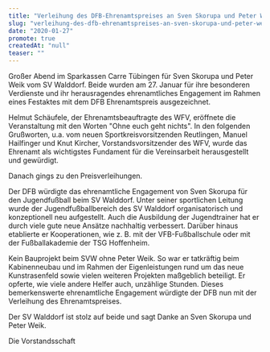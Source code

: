 ```yaml
---
title: "Verleihung des DFB-Ehrenamtspreises an Sven Skorupa und Peter Weik"
slug: "verleihung-des-dfb-ehrenamtspreises-an-sven-skorupa-und-peter-weik"
date: "2020-01-27"
promote: true
createdAt: "null"
teaser: ""
---
```

Großer Abend im Sparkassen Carre Tübingen für Sven Skorupa und Peter Weik vom SV Walddorf. Beide wurden am 27. Januar für ihre besonderen Verdienste und ihr herausragendes ehrenamtliches Engagement im Rahmen eines Festaktes mit dem DFB Ehrenamtspreis ausgezeichnet.


Helmut Schäufele, der Ehrenamtsbeauftragte des WFV, eröffnete die Veranstaltung mit den Worten "Ohne euch geht nichts". In den folgenden Grußworten, u.a. vom neuen Sportkreisvorsitzenden Reutlingen, Manuel Hailfinger und Knut Kircher, Vorstandsvorsitzender des WFV, wurde das Ehrenamt als wichtigstes Fundament für die Vereinsarbeit herausgestellt und gewürdigt.


Danach gings zu den Preisverleihungen.

Der DFB würdigte das ehrenamtliche Engagement von Sven Skorupa für den Jugendfußball beim SV Walddorf. Unter seiner sportlichen Leitung wurde der Jugendfußballbereich des SV Walddorf organisatorisch und konzeptionell neu aufgestellt. Auch die Ausbildung der Jugendtrainer hat er durch viele gute neue Ansätze nachhaltig verbessert. Darüber hinaus etablierte er Kooperationen, wie z. B. mit der VFB-Fußballschule oder mit der Fußballakademie der TSG Hoffenheim.


Kein Bauprojekt beim SVW ohne Peter Weik. So war er tatkräftig beim Kabinenneubau und im Rahmen der Eigenleistungen rund um das neue Kunstrasenfeld sowie vielen weiteren Projekten maßgeblich beteiligt. Er opferte, wie viele andere Helfer auch, unzählige Stunden. Dieses bemerkenswerte ehrenamtliche Engagement würdigte der DFB nun mit der Verleihung des Ehrenamtspreises.



Der SV Walddorf ist stolz auf beide und sagt Danke an Sven Skorupa und Peter Weik.


Die Vorstandsschaft
